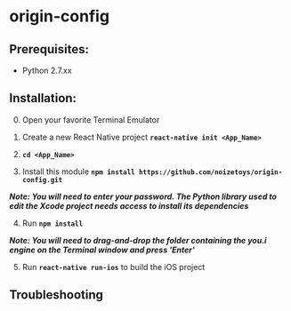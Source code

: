 # origin-config

## Prerequisites:
* Python 2.7.xx



## Installation:

0. Open your favorite Terminal Emulator

1. Create a new React Native project
  **`react-native init <App_Name>`**

2. **`cd <App_Name>`**

3. Install this module
  **`npm install https://github.com/noizetoys/origin-config.git`**
  
  ***Note:  You will need to enter your password.  The Python library used to edit the Xcode project needs access to install its dependencies***
  
4. Run **`npm install`**

  ***Note:  You will need to drag-and-drop the folder containing the you.i engine on the Terminal window and press 'Enter'***
  
5. Run **`react-native run-ios`** to build the iOS project


## Troubleshooting
